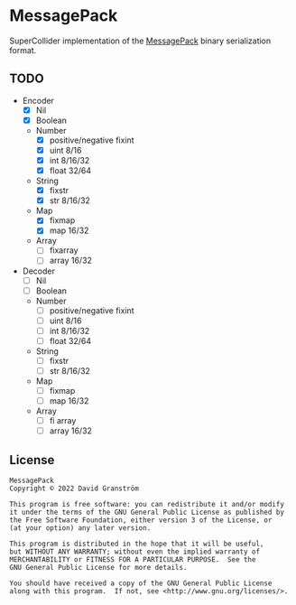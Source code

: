 # MessagePack

SuperCollider implementation of the [MessagePack][msgpack] binary serialization format.

## TODO

- Encoder
  - [x] Nil
  - [x] Boolean
  - Number
    - [x] positive/negative fixint
    - [x] uint 8/16
    - [x] int 8/16/32
    - [x] float 32/64
  - String
    - [x] fixstr
    - [x] str 8/16/32
  - Map
    - [x] fixmap
    - [x] map 16/32
  - Array
    - [ ] fixarray
    - [ ] array 16/32

- Decoder
  - [ ] Nil
  - [ ] Boolean
  - Number
    - [ ] positive/negative fixint
    - [ ] uint 8/16
    - [ ] int 8/16/32
    - [ ] float 32/64
  - String
    - [ ] fixstr
    - [ ] str 8/16/32
  - Map
    - [ ] fixmap
    - [ ] map 16/32
  - Array
    - [ ] fi array
    - [ ] array 16/32

## License

```plain
MessagePack
Copyright © 2022 David Granström

This program is free software: you can redistribute it and/or modify
it under the terms of the GNU General Public License as published by
the Free Software Foundation, either version 3 of the License, or
(at your option) any later version.

This program is distributed in the hope that it will be useful,
but WITHOUT ANY WARRANTY; without even the implied warranty of
MERCHANTABILITY or FITNESS FOR A PARTICULAR PURPOSE.  See the
GNU General Public License for more details.

You should have received a copy of the GNU General Public License
along with this program.  If not, see <http://www.gnu.org/licenses/>.
```

[msgpack]: https://msgpack.org/index.html
